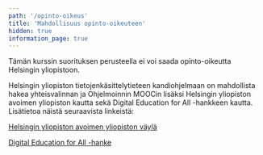```yaml
---
path: '/opinto-oikeus'
title: 'Mahdollisuus opinto-oikeuteen'
hidden: true
information_page: true
---
```


Tämän kurssin suorituksen perusteella ei voi saada opinto-oikeutta Helsingin yliopistoon.

Helsingin yliopiston tietojenkäsittelytieteen kandiohjelmaan on mahdollista hakea yhteisvalinnan ja Ohjelmoinnin MOOCin lisäksi Helsingin yliopiston avoimen yliopiston kautta sekä Digital Education for All -hankkeen kautta. Lisätietoa näistä seuraavista linkeistä:

[Helsingin yliopiston avoimen yliopiston väylä](https://www.helsinki.fi/fi/avoin-yliopisto/opiskelu/tule-opiskelemaan/tavoitteena-tutkinto)

[Digital Education for All -hanke](https://www.helsinki.fi/fi/projektit/digital-education-for-all/)
